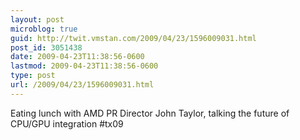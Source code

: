 ```yaml
---
layout: post
microblog: true
guid: http://twit.vmstan.com/2009/04/23/1596009031.html
post_id: 3051438
date: 2009-04-23T11:38:56-0600
lastmod: 2009-04-23T11:38:56-0600
type: post
url: /2009/04/23/1596009031.html
---
```

Eating lunch with AMD PR Director John Taylor, talking the future of CPU/GPU integration #tx09
